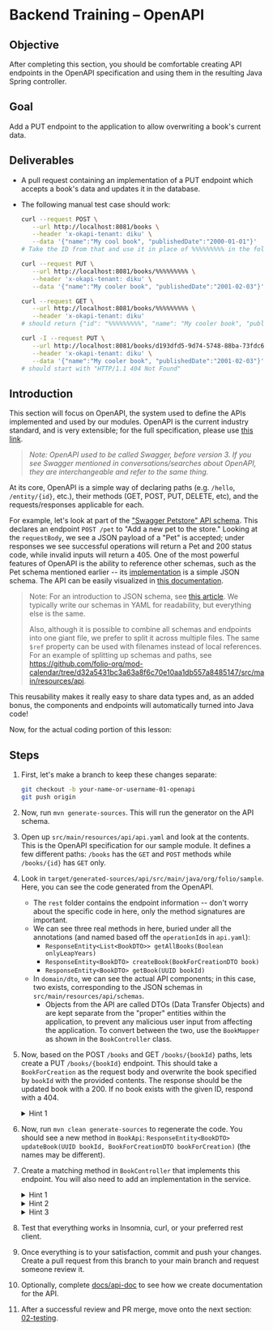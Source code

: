 # Backend Training – OpenAPI

## Objective

After completing this section, you should be comfortable creating API endpoints in the OpenAPI
specification and using them in the resulting Java Spring controller.

## Goal

Add a PUT endpoint to the application to allow overwriting a book's current data.

## Deliverables

- A pull request containing an implementation of a PUT endpoint which accepts a book's data and
  updates it in the database.
- The following manual test case should work:

  ```sh
  curl --request POST \
     --url http://localhost:8081/books \
     --header 'x-okapi-tenant: diku' \
     --data '{"name":"My cool book", "publishedDate":"2000-01-01"}'
  # Take the ID from that and use it in place of %%%%%%%%% in the following:

  curl --request PUT \
     --url http://localhost:8081/books/%%%%%%%%% \
     --header 'x-okapi-tenant: diku' \
     --data '{"name":"My cooler book", "publishedDate":"2001-02-03"}'

  curl --request GET \
     --url http://localhost:8081/books/%%%%%%%%% \
     --header 'x-okapi-tenant: diku'
  # should return {"id": "%%%%%%%%%", "name": "My cooler book", "publishedDate": "2001-02-03"}

  curl -I --request PUT \
     --url http://localhost:8081/books/d193dfd5-9d74-5748-88ba-73fdc6914ebc \
     --header 'x-okapi-tenant: diku' \
     --data '{"name":"My cooler book", "publishedDate":"2001-02-03"}'
  # should start with "HTTP/1.1 404 Not Found"
  ```

## Introduction

This section will focus on OpenAPI, the system used to define the APIs implemented and used by our
modules. OpenAPI is the current industry standard, and is very extensible; for the full
specification, please use [this link](https://spec.openapis.org/oas/latest.html).

> _Note: OpenAPI used to be called Swagger, before version 3. If you see Swagger mentioned in
> conversations/searches about OpenAPI, they are interchangeable and refer to the same thing._

At its core, OpenAPI is a simple way of declaring paths (e.g. `/hello`, `/entity/{id}`, etc.), their
methods (GET, POST, PUT, DELETE, etc), and the requests/responses applicable for each.

For example, let's look at part of the
["Swagger Petstore" API schema](https://github.com/swagger-api/swagger-petstore/blob/568715cb2f69a001808ea32a2489011214b51959/src/main/resources/openapi.yaml#L35-L65).
This declares an endpoint `POST /pet` to "Add a new pet to the store." Looking at the `requestBody`,
we see a JSON payload of a "Pet" is accepted; under responses we see successful operations will
return a Pet and 200 status code, while invalid inputs will return a 405. One of the most powerful
features of OpenAPI is the ability to reference other schemas, such as the Pet schema mentioned
earlier -- its
[implementation](https://github.com/swagger-api/swagger-petstore/blob/568715cb2f69a001808ea32a2489011214b51959/src/main/resources/openapi.yaml#L736-L776)
is a simple JSON schema. The API can be easily visualized in
[this documentation](https://petstore3.swagger.io/).

> Note: For an introduction to JSON schema, see
> [this article](https://json-schema.org/learn/getting-started-step-by-step.html). We typically
> write our schemas in YAML for readability, but everything else is the same.
>
> Also, although it is possible to combine all schemas and endpoints into one giant file, we prefer
> to split it across multiple files. The same `$ref` property can be used with filenames instead of
> local references. For an example of splitting up schemas and paths, see
> https://github.com/folio-org/mod-calendar/tree/d32a5431bc3a63a8f6c70e10aa1db557a8485147/src/main/resources/api.

This reusability makes it really easy to share data types and, as an added bonus, the components and
endpoints will automatically turned into Java code!

Now, for the actual coding portion of this lesson:

## Steps

1. First, let's make a branch to keep these changes separate:

   ```sh
   git checkout -b your-name-or-username-01-openapi
   git push origin
   ```

1. Now, run `mvn generate-sources`. This will run the generator on the API schema.
1. Open up `src/main/resources/api/api.yaml` and look at the contents. This is the OpenAPI
   specification for our sample module. It defines a few different paths: `/books` has the `GET` and
   `POST` methods while `/books/{id}` has `GET` only.
1. Look in `target/generated-sources/api/src/main/java/org/folio/sample`. Here, you can see the code
   generated from the OpenAPI.
   - The `rest` folder contains the endpoint information -- don't worry about the specific code in
     here, only the method signatures are important.
   - We can see three real methods in here, buried under all the annotations (and named based off
     the `operationId`s in `api.yaml`):
     - `ResponseEntity<List<BookDTO>> getAllBooks(Boolean onlyLeapYears)`
     - `ResponseEntity<BookDTO> createBook(BookForCreationDTO book)`
     - `ResponseEntity<BookDTO> getBook(UUID bookId)`
   - In `domain/dto`, we can see the actual API components; in this case, two exists, corresponding
     to the JSON schemas in `src/main/resources/api/schemas`.
     - Objects from the API are called DTOs (Data Transfer Objects) and are kept separate from the
       "proper" entities within the application, to prevent any malicious user input from affecting
       the application. To convert between the two, use the `BookMapper` as shown in the
       `BookController` class.
1. Now, based on the POST `/books` and GET `/books/{bookId}` paths, lets create a PUT
   `/books/{bookId}` endpoint. This should take a `BookForCreation` as the request body and
   overwrite the book specified by `bookId` with the provided contents. The response should be the
   updated book with a 200. If no book exists with the given ID, respond with a 404.

   <details>
      <summary>Hint 1</summary>

   You will need a `requestBody` and `parameters` for the path.

   </details>

1. Now, run `mvn clean generate-sources` to regenerate the code. You should see a new method in
   `BookApi`: `ResponseEntity<BookDTO> updateBook(UUID bookId, BookForCreationDTO bookForCreation)`
   (the names may be different).
1. Create a matching method in `BookController` that implements this endpoint. You will also need to
   add an implementation in the service.
   <details>
   <summary>Hint 1</summary>

   First, get the book from the database, throwing a not found exception if it is not there (using
   `Optional`'s `orElseThrow`).
   </details>

   <details>
   <summary>Hint 2</summary>

   Once you have the current book, copy the name and published date from the one provided from the
   API.
   </details>

   <details>
   <summary>Hint 3</summary>

   Save the resulting book (the same way `createBook` does).
   </details>

1. Test that everything works in Insomnia, curl, or your preferred rest client.
1. Once everything is to your satisfaction, commit and push your changes. Create a pull request from
   this branch to your main branch and request someone review it.
1. Optionally, complete [docs/api-doc](../../docs/api-doc.md) to see how we create documentation for
   the API.
1. After a successful review and PR merge, move onto the next section: [02-testing](02-testing.md).
